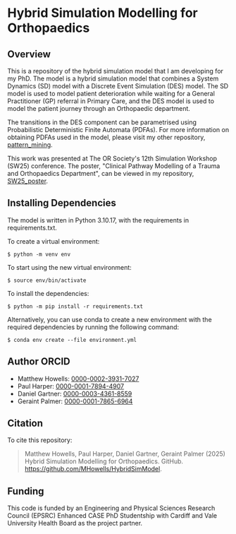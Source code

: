 # Hybrid Simulation Modelling for Orthopaedics 

## Overview

This is a repository of the hybrid simulation model that I am developing for 
my PhD. The model is a hybrid simulation model that combines a System Dynamics
(SD) model with a Discrete Event Simulation (DES) model. The SD model is used 
to model patient deterioration while waiting for a General Practitioner (GP) 
referral in Primary Care, and the DES model is used to model the patient 
journey through an Orthopaedic department.

The transitions in the DES component can be parametrised using Probabilistic 
Deterministic Finite Automata (PDFAs). For more information on obtaining PDFAs 
used in the model, please visit my other repository, 
[pattern_mining](https://github.com/MHowells/pattern_mining).

This work was presented at The OR Society's 12th Simulation Workshop (SW25) 
conference. The poster, "Clinical Pathway Modelling of a Trauma and Orthopaedics 
Department", can be viewed in my repository, 
[SW25_poster](https://github.com/MHowells/SW25_poster).

## Installing Dependencies

The model is written in Python 3.10.17, with the requirements in requirements.txt.

To create a virtual environment:

    $ python -m venv env

To start using the new virtual environment:

    $ source env/bin/activate

To install the dependencies:

    $ python -m pip install -r requirements.txt

Alternatively, you can use conda to create a new environment with the required
dependencies by running the following command:

    $ conda env create --file environment.yml

## Author ORCID

- Matthew Howells: [0000-0002-3931-7027](https://orcid.org/0000-0002-3931-7027)
- Paul Harper: [0000-0001-7894-4907](https://orcid.org/0000-0001-7894-4907)
- Daniel Gartner: [0000-0003-4361-8559](https://orcid.org/0000-0003-4361-8559)
- Geraint Palmer: [0000-0001-7865-6964](https://orcid.org/0000-0001-7865-6964)

## Citation

To cite this repository:

> Matthew Howells, Paul Harper, Daniel Gartner, Geraint Palmer (2025) Hybrid 
Simulation Modelling for Orthopaedics. GitHub. 
https://github.com/MHowells/HybridSimModel.

## Funding 

This code is funded by an Engineering and Physical Sciences Research Council 
(EPSRC) Enhanced CASE PhD Studentship with Cardiff and Vale University Health 
Board as the project partner.

